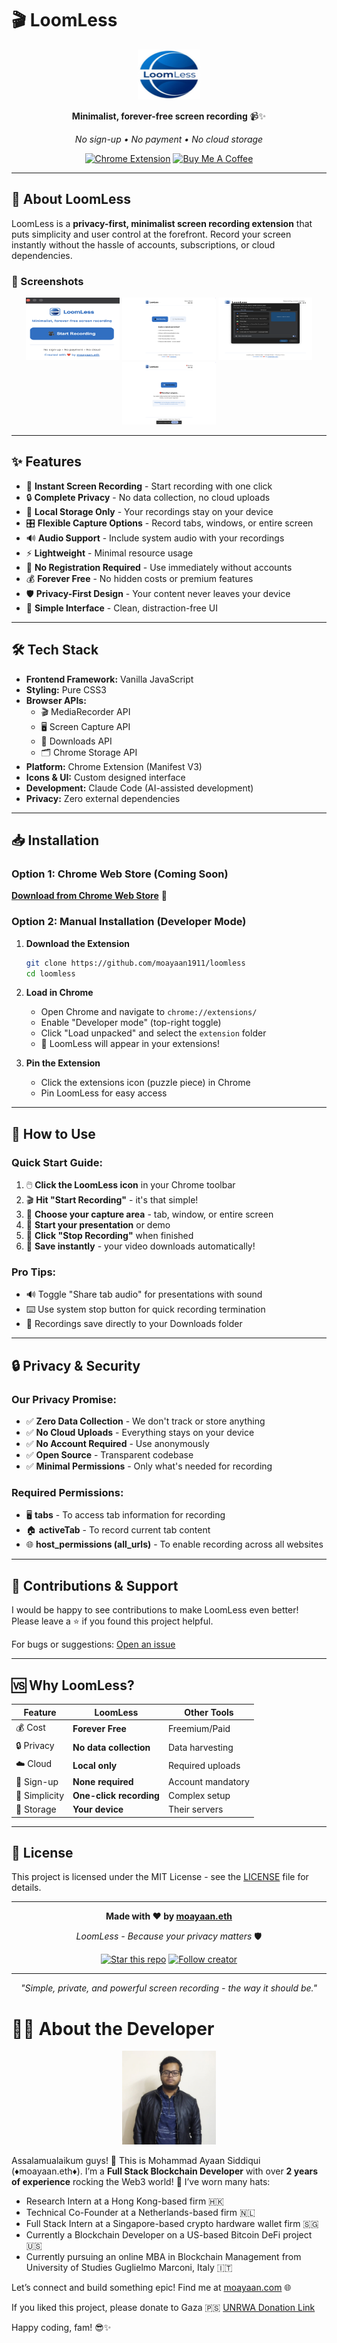 # 🎬 LoomLess

<div align="center">

<img src="5.png" alt="LoomLess Logo" width="100" height="80">

**Minimalist, forever-free screen recording** 📹✨

_No sign-up • No payment • No cloud storage_

[![Chrome Extension](https://img.shields.io/badge/Chrome-Extension-blue?style=for-the-badge&logo=google-chrome)](https://chromewebstore.google.com/detail/loomless/hpblkhdjmbiokmnemdmccpppjeoddecj)
[![Buy Me A Coffee](https://img.shields.io/badge/Buy%20Me%20A%20Coffee-support%20my%20work-FFDD00?style=for-the-badge&logo=buy-me-a-coffee&logoColor=black)](https://coff.ee/moayaan.eth)

</div>

---

## 🚀 About LoomLess

LoomLess is a **privacy-first, minimalist screen recording extension** that puts simplicity and user control at the forefront. Record your screen instantly without the hassle of accounts, subscriptions, or cloud dependencies.

### 📸 Screenshots

<div align="center">
<img src="1.png" alt="Main Interface" width="150" height="100"> <img src="2.png" alt="Quick Start" width="150" height="100"> <img src="3.png" alt="Screen Selection" width="150" height="100"> <img src="4.png" alt="Recording Active" width="150" height="100">
</div>

---

## ✨ Features

- 🎥 **Instant Screen Recording** - Start recording with one click
- 🔒 **Complete Privacy** - No data collection, no cloud uploads
- 💾 **Local Storage Only** - Your recordings stay on your device
- 🎛️ **Flexible Capture Options** - Record tabs, windows, or entire screen
- 🔊 **Audio Support** - Include system audio with your recordings
- ⚡ **Lightweight** - Minimal resource usage
- 🚫 **No Registration Required** - Use immediately without accounts
- 💰 **Forever Free** - No hidden costs or premium features
- 🛡️ **Privacy-First Design** - Your content never leaves your device
- 📱 **Simple Interface** - Clean, distraction-free UI

---

## 🛠️ Tech Stack

- **Frontend Framework:** Vanilla JavaScript
- **Styling:** Pure CSS3
- **Browser APIs:**
  - 🎬 MediaRecorder API
  - 🖥️ Screen Capture API
  - 💾 Downloads API
  - 🗂️ Chrome Storage API
- **Platform:** Chrome Extension (Manifest V3)
- **Icons & UI:** Custom designed interface
- **Development:** Claude Code (AI-assisted development)
- **Privacy:** Zero external dependencies

---

## 📥 Installation

### Option 1: Chrome Web Store (Coming Soon)

[**Download from Chrome Web Store**](https://chromewebstore.google.com/detail/loomless/hpblkhdjmbiokmnemdmccpppjeoddecj) 🚀

### Option 2: Manual Installation (Developer Mode)

1. **Download the Extension**

   ```bash
   git clone https://github.com/moayaan1911/loomless
   cd loomless
   ```

2. **Load in Chrome**

   - Open Chrome and navigate to `chrome://extensions/`
   - Enable "Developer mode" (top-right toggle)
   - Click "Load unpacked" and select the `extension` folder
   - 🎉 LoomLess will appear in your extensions!

3. **Pin the Extension**
   - Click the extensions icon (puzzle piece) in Chrome
   - Pin LoomLess for easy access

---

## 🎯 How to Use

### Quick Start Guide:

1. 🖱️ **Click the LoomLess icon** in your Chrome toolbar
2. 🎬 **Hit "Start Recording"** - it's that simple!
3. 🎯 **Choose your capture area** - tab, window, or entire screen
4. 🎥 **Start your presentation** or demo
5. 🛑 **Click "Stop Recording"** when finished
6. 💾 **Save instantly** - your video downloads automatically!

### Pro Tips:

- 🔊 Toggle "Share tab audio" for presentations with sound
- ⌨️ Use system stop button for quick recording termination
- 📁 Recordings save directly to your Downloads folder

---

## 🔒 Privacy & Security

### Our Privacy Promise:

- ✅ **Zero Data Collection** - We don't track or store anything
- ✅ **No Cloud Uploads** - Everything stays on your device
- ✅ **No Account Required** - Use anonymously
- ✅ **Open Source** - Transparent codebase
- ✅ **Minimal Permissions** - Only what's needed for recording

### Required Permissions:

- 🖥️ **tabs** - To access tab information for recording
- 🏠 **activeTab** - To record current tab content
- 🌐 **host_permissions (all_urls)** - To enable recording across all websites

---

## 🤝 Contributions & Support

I would be happy to see contributions to make LoomLess even better! Please leave a ⭐ if you found this project helpful.

For bugs or suggestions: [Open an issue](https://github.com/moayaan1911/loomless/issues)

---

## 🆚 Why LoomLess?

| Feature       | LoomLess                | Other Tools       |
| ------------- | ----------------------- | ----------------- |
| 💰 Cost       | **Forever Free**        | Freemium/Paid     |
| 🔒 Privacy    | **No data collection**  | Data harvesting   |
| ☁️ Cloud      | **Local only**          | Required uploads  |
| 📝 Sign-up    | **None required**       | Account mandatory |
| 🎯 Simplicity | **One-click recording** | Complex setup     |
| 💾 Storage    | **Your device**         | Their servers     |

---

## 📄 License

This project is licensed under the MIT License - see the [LICENSE](LICENSE) file for details.

---

<div align="center">

**Made with ❤️ by [moayaan.eth](https://github.com/moayaan-eth)**

_LoomLess - Because your privacy matters_ 🛡️

[![Star this repo](https://img.shields.io/badge/⭐-Star%20this%20repo-yellow?style=for-the-badge)](https://github.com/moayaan1911/loomless)
[![Follow creator](https://img.shields.io/badge/👤-Follow%20creator-blue?style=for-the-badge)](https://github.com/moayaan1911)

---

_"Simple, private, and powerful screen recording - the way it should be."_

</div>

# 👨‍💻 About the Developer

<p align="center">
  <img src="image.png" alt="Mohammad Ayaan Siddiqui" width="150" height="150" />
</p>

Assalamualaikum guys! 🙌 This is Mohammad Ayaan Siddiqui (♦moayaan.eth♦). I’m a **Full Stack Blockchain Developer** with over **2 years of experience** rocking the Web3 world! 🚀 I’ve worn many hats:

- Research Intern at a Hong Kong-based firm 🇭🇰
- Technical Co-Founder at a Netherlands-based firm 🇳🇱
- Full Stack Intern at a Singapore-based crypto hardware wallet firm 🇸🇬
- Currently a Blockchain Developer on a US-based Bitcoin DeFi project 🇺🇸
- Currently pursuing an online MBA in Blockchain Management from University of Studies Guglielmo Marconi, Italy 🇮🇹

Let’s connect and build something epic! Find me at [moayaan.com](https://moayaan.com) 🌐

If you liked this project, please donate to Gaza 🇵🇸 [UNRWA Donation Link](https://donate.unrwa.org/-landing-page/en_EN)

Happy coding, fam! 😎✨
